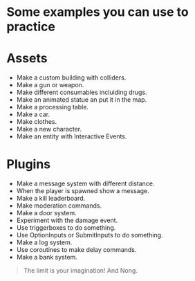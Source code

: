 # Some examples you can use to practice

# Assets
- Make a custom building with colliders.
- Make a gun or weapon.
- Make different consumables incluiding drugs.
- Make an animated statue an put it in the map.
- Make a processing table.
- Make a car.
- Make clothes.
- Make a new character.
- Make an entity with Interactive Events.

# Plugins
- Make a message system with different distance.
- When the player is spawned show a message.
- Make a kill leaderboard.
- Make moderation commands.
- Make a door system.
- Experiment with the damage event.
- Use triggerboxes to do something.
- Use OptionInputs or SubmitInputs to do something.
- Make a log system.
- Use coroutines to make delay commands.
- Make a bank system.

> The limit is your imagination! And Nong.